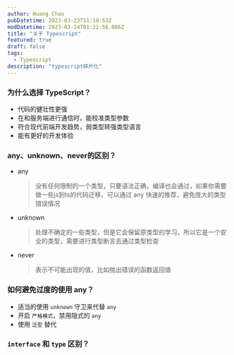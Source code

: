 ```yaml
---
author: Huang Chao
pubDatetime: 2023-03-23T11:18:53Z
modDatetime: 2023-03-24T01:22:56.066Z
title: "关于 Typescript"
featured: true
draft: false
tags:
  - Typescript
description: "typescript碎片化"
---
```


### 为什么选择 TypeScript？

- 代码的健壮性更强
- 在和服务端进行通信时，能校准类型参数
- 符合现代前端开发趋势，弱类型转强类型语言
- 能有更好的开发体验

### any、unknown、never的区别？

- any

  > 没有任何限制的一个类型，只要语法正确，编译也会通过，如果你需要做一些js到ts的代码迁移，可以通过 any
  > 快速的推荐，避免庞大的类型错误情况

- unknown

  > 处理不确定的一些类型，但是它会保留原类型的学习，所以它是一个安全的类型，需要进行类型断言去通过类型检查

- never
  > 表示不可能出现的值，比如抛出错误的函数返回值

### 如何避免过度的使用 any？

- 适当的使用 `unknown` 守卫来代替 `any`
- 开启 `严格模式`，禁用隐式的 `any`
- 使用 `泛型` 替代

### `interface` 和 `type` 区别？
